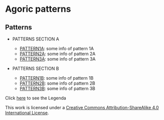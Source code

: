 # Agoric patterns

## Patterns

+ PATTERNS SECTION A
    + [PATTERN1A](/patterns/pattern1.md): some info of pattern 1A
    + [PATTERN2A](/patterns/TODO): some info of pattern 2A
    + [PATTERN3A](/patterns/TODO): some info of pattern 3A


+ PATTERNS SECTION B
    + [PATTERN1B](/patterns/TODO): some info of pattern 1B
    + [PATTERN2B](/patterns/TODO): some info of pattern 2B
    + [PATTERN3B](/patterns/TODO): some info of pattern 3B

Click [here](/patterns/TODO) to see the Legenda

This work is licensed under a [Creative Commons Attribution-ShareAlike 4.0 International License](https://creativecommons.org/licenses/by-sa/4.0/legalcode).